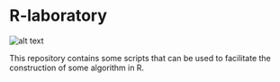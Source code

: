 # R-laboratory

![alt text](https://www.google.com/search?q=icon+R&rlz=1C1GCEU_pt-BRBR887BR887&sxsrf=ALeKk02z20sJ4xp4XkdGgjHKh1AxRcUblw:1591723523394&source=lnms&tbm=isch&sa=X&ved=2ahUKEwi6uMSZoPXpAhX3GrkGHcE4D7QQ_AUoAXoECAsQAw&biw=1920&bih=888#imgrc=1-SeZdeyoIo_uM)

This repository contains some scripts that can be used to facilitate the construction of some algorithm in R.
